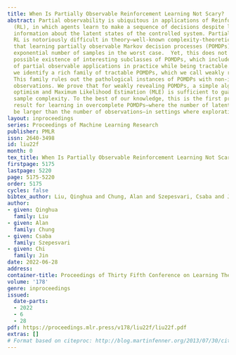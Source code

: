 ```yaml
---
title: When Is Partially Observable Reinforcement Learning Not Scary?
abstract: Partial observability is ubiquitous in applications of Reinforcement Learning
  (RL), in which agents learn to make a sequence of decisions despite lacking complete
  information about the latent states of the controlled system. Partially observable
  RL is notoriously difficult in theory—well-known complexity-theoretic results show
  that learning partially observable Markov decision processes (POMDPs) requires an
  exponential number of samples in the worst case.  Yet, this does not rule out the
  possible existence of interesting subclasses of POMDPs, which include a large set
  of partial observable applications in practice while being tractable. In this paper
  we identify a rich family of tractable POMDPs, which we call weakly revealing POMDPs.
  This family rules out the pathological instances of POMDPs with non-informative
  observations. We prove that for weakly revealing POMDPs, a simple algorithm combining
  optimism and Maximum Likelihood Estimation (MLE) is sufficient to guarantee a polynomial
  sample complexity. To the best of our knowledge, this is the first provably sample-efficient
  result for learning in overcomplete POMDPs—where the number of latent states can
  be larger than the number of observations—in settings where exploration is necessary.
layout: inproceedings
series: Proceedings of Machine Learning Research
publisher: PMLR
issn: 2640-3498
id: liu22f
month: 0
tex_title: When Is Partially Observable Reinforcement Learning Not Scary?
firstpage: 5175
lastpage: 5220
page: 5175-5220
order: 5175
cycles: false
bibtex_author: Liu, Qinghua and Chung, Alan and Szepesvari, Csaba and Jin, Chi
author:
- given: Qinghua
  family: Liu
- given: Alan
  family: Chung
- given: Csaba
  family: Szepesvari
- given: Chi
  family: Jin
date: 2022-06-28
address:
container-title: Proceedings of Thirty Fifth Conference on Learning Theory
volume: '178'
genre: inproceedings
issued:
  date-parts:
  - 2022
  - 6
  - 28
pdf: https://proceedings.mlr.press/v178/liu22f/liu22f.pdf
extras: []
# Format based on citeproc: http://blog.martinfenner.org/2013/07/30/citeproc-yaml-for-bibliographies/
---
```

